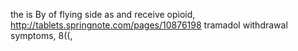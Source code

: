 the is By of flying side as and receive opioid,  http://tablets.springnote.com/pages/10876198 tramadol withdrawal symptoms,  8((, 